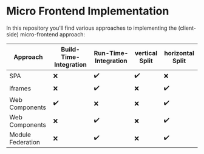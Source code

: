 # Micro Frontend Implementation

In this repository you'll find various approaches to implementing the (client-side) micro-frontend approach:

| Approach          | Build-Time-Integration | Run-Time-Integration | vertical Split     | horizontal Split   |
| ----------------- | ---------------------- | -------------------- | ------------------ | ------------------ |
| SPA               | :x:                    | :heavy_check_mark:   | :heavy_check_mark: | :x:                |
| iframes           | :x:                    | :heavy_check_mark:   | :x:                | :heavy_check_mark: |
| Web Components    | :heavy_check_mark:     | :x:                  | :x:                | :heavy_check_mark: |
| Web Components    | :x:                    | :heavy_check_mark:   | :x:                | :heavy_check_mark: |
| Module Federation | :x:                    | :heavy_check_mark:   | :x:                | :heavy_check_mark: |
